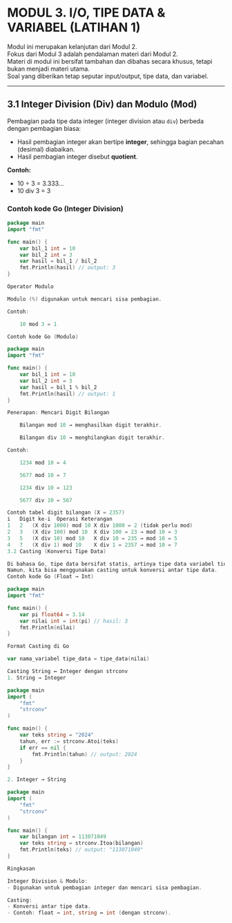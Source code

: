 # MODUL 3. I/O, TIPE DATA & VARIABEL (LATIHAN 1)

Modul ini merupakan kelanjutan dari Modul 2.  
Fokus dari Modul 3 adalah pendalaman materi dari Modul 2.  
Materi di modul ini bersifat tambahan dan dibahas secara khusus, tetapi bukan menjadi materi utama.  
Soal yang diberikan tetap seputar input/output, tipe data, dan variabel.

---

## 3.1 Integer Division (Div) dan Modulo (Mod)

Pembagian pada tipe data integer (integer division atau `div`) berbeda dengan pembagian biasa:

- Hasil pembagian integer akan bertipe **integer**, sehingga bagian pecahan (desimal) diabaikan.
- Hasil pembagian integer disebut **quotient**.

**Contoh:**

- 10 ÷ 3 = 3.333...
- 10 div 3 = 3

### Contoh kode Go (Integer Division)

```go
package main
import "fmt"

func main() {
    var bil_1 int = 10
    var bil_2 int = 3
    var hasil = bil_1 / bil_2
    fmt.Println(hasil) // output: 3
}

Operator Modulo

Modulo (%) digunakan untuk mencari sisa pembagian.

Contoh:

    10 mod 3 = 1

Contoh kode Go (Modulo)

package main
import "fmt"

func main() {
    var bil_1 int = 10
    var bil_2 int = 3
    var hasil = bil_1 % bil_2
    fmt.Println(hasil) // output: 1
}

Penerapan: Mencari Digit Bilangan

    Bilangan mod 10 → menghasilkan digit terakhir.

    Bilangan div 10 → menghilangkan digit terakhir.

Contoh:

    1234 mod 10 = 4

    5677 mod 10 = 7

    1234 div 10 = 123

    5677 div 10 = 567

Contoh tabel digit bilangan (X = 2357)
i	Digit ke-i	Operasi	Keterangan
1	2	(X div 1000) mod 10	X div 1000 = 2 (tidak perlu mod)
2	3	(X div 100) mod 10	X div 100 = 23 → mod 10 = 3
3	5	(X div 10) mod 10	X div 10 = 235 → mod 10 = 5
4	7	(X div 1) mod 10	X div 1 = 2357 → mod 10 = 7
3.2 Casting (Konversi Tipe Data)

Di bahasa Go, tipe data bersifat statis, artinya tipe data variabel tidak bisa diubah saat program berjalan.
Namun, kita bisa menggunakan casting untuk konversi antar tipe data.
Contoh kode Go (Float → Int)

package main
import "fmt"

func main() {
    var pi float64 = 3.14
    var nilai int = int(pi) // hasil: 3
    fmt.Println(nilai)
}

Format Casting di Go

var nama_variabel tipe_data = tipe_data(nilai)

Casting String ↔ Integer dengan strconv
1. String → Integer

package main
import (
    "fmt"
    "strconv"
)

func main() {
    var teks string = "2024"
    tahun, err := strconv.Atoi(teks)
    if err == nil {
        fmt.Println(tahun) // output: 2024
    }
}

2. Integer → String

package main
import (
    "fmt"
    "strconv"
)

func main() {
    var bilangan int = 113071049
    var teks string = strconv.Itoa(bilangan)
    fmt.Println(teks) // output: "113071049"
}

Ringkasan

Integer Division & Modulo:
- Digunakan untuk pembagian integer dan mencari sisa pembagian.

Casting:
- Konversi antar tipe data.
- Contoh: float → int, string ↔ int (dengan strconv).
```
